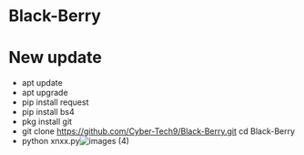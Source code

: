 # Black-Berry
# New update
* apt update 
* apt upgrade 
* pip install request 
* pip install bs4 
* pkg install git 
* git clone https://github.com/Cyber-Tech9/Black-Berry.git
cd Black-Berry
* python xnxx.py![images (4)](https://user-images.githubusercontent.com/115588696/228530430-8c920676-228d-43ba-9401-9331eacea15f.jpeg)

